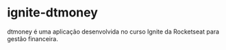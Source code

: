 # ignite-dtmoney

dtmoney é uma aplicação desenvolvida no curso Ignite da Rocketseat para gestão
financeira.
